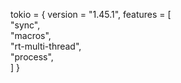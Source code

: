 tokio = { version = "1.45.1", features = [  
   "sync",                                 
   "macros",                              
   "rt-multi-thread",                    
   "process",                           
 ] }            
